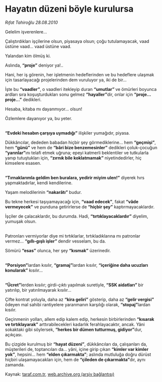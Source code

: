 # Hayatın düzeni böyle kurulursa

*Rıfat Tahiroğlu 28.08.2010*

<div class="yazi"><p>Gelelim işverenlere...</p>
<p>Çalıştırdıkları işçilerine olsun, piyasaya olsun; çoğu tutulamayacak, vaad üstüne vaad... vaad üstüne vaad. </p>
<p>Yalandan kim ölmüş ki.</p>
<p>Aslında, <b>“proje”</b> deniyor ya!..</p>
<p>Hani, her iş görenin, her işletmenin hedeflerinden ve bu hedeflere ulaşmak için tasarlayacağı projelerinden dem vuruluyor ya, iki de bir...</p>
<p>İşte bu <b>“vaadler”</b>, o vaadleri itekleyip duran <b>“umutlar” </b>ve ömürleri boyunca ardları sıra koşuşturdukları sonu gelmez <b>“hayaller”</b>dir, onlar için <b>“proje... proje...”</b> dedikleri.</p>
<p>Hesaba, kitaba mı dayanmıyor... olsun!</p>
<p>Özlemlere dayanıyor ya, bu yeter.</p>
<p><b><br/>“Evdeki hesabın çarşıya uymadığı”</b> ilişkiler yumağıdır, piyasa. </p>
<p>Dükkâncılar, dededen babadan hiçbir şey görmediklerine... hem <b>“geçmişi”</b>, hem <b>“günü”</b> ve hem de <b>“bâri bize benzemesinler”</b> dedikleri çoluk-çocuğun <b>“yarınlar”</b>ını telafi etmek uğruna; epeyi katmerli beklentiler ve tutkularla yanıp tutuştukları için, <b>“zırnık bile koklatmamak”</b> niyetindedirler, hiç kimselere esasen.</p>
<p><b><br/>“Tırnaklarımla geldim ben buralara, yedirir miyim ulen!”</b> diyerek hırs yapmaktadırlar, kendi kendilerine. </p>
<p>Yaşam melodilerinin <b>“nakarâtı”</b> budur.</p>
<p>Bu tekne herkesi taşıyamayacağı için, <b>“vaad edecek”</b>, fakat <b>“vâde vermeyecek”</b> ve punduna getirirlerse de <b>“hiçbir şey”</b> kaptırmayacaklardır. </p>
<p>İşçiler de çalacaklardır, bu durumda. Hadi, <b>“tırtıklayacaklardır”</b> diyelim, yumuşak olsun.</p>
<p> <br/>Patronları vermiyorlar diye mi tırtıklarlar, tırtıkladıklarına mı patronlar vermez... <b>“gıllı-gışlı işler” </b>dendir vesselam, bu da.</p>
<p>Sömürü <b>“esas”</b> olunca, her şey <b>“kısmak”</b> üzerinedir.</p>
<p><b><br/>“Porsiyon”</b>lardan kısılır, <b>“gramaj”</b>lardan kısılır, <b>“içeriğine daha ucuzları konularak”</b> kısılır...</p>
<p><b><br/>“Ücret”</b>lerden kısılır; girdi-çıktı yapılmak suretiyle, <b>“SSK aidatları” </b>bir yatırılıp, bir yatırılmayarak kısılır... </p>
<p>Çifte kontrat yoluyla, daha az <b>“kira geliri”</b> gösterip, daha az <b>“gelir vergisi”</b> ödeyen mal sahibi rantiyelere yaranmanın karşılığı olarak, <b>“stopaj”</b>lardan kısılır.</p>
<p>Geçinmenin yolları, allem edip kalem edip, herkesin birbirlerinden <b>“kısarak ve tırtıklayarak”</b> arttırabilecekleri kadarlık ferahlayacaktır, ancak. Yâni sokaktaki gibi söylersek, <b>“herkes bir dümen tutturmuş, gidiyor”</b>dur, açıkçası.</p>
<p>Bu çizgide kurulmuş bir <b>“hayat düzeni”</b>, dükkâncıları da, çalışanları da, müşterileri de, toptancıları da... yâni, içine girip çıkan <b>“kimler var kimler yok”</b>, hepsini... hem <b>“elden çıkarmakta”</b>; aslında mutluluğa doğru dürüst hiçbiri ulaşamayacakları için, hem de <b>“çileden de çıkarmakta”</b>dır, aynı zamanda.</p></div>

Kaynak: [taraf.com.tr](http://www.taraf.com.tr:80/rifat-tahiroglu/makale-hayatin-duzeni-boyle-kurulursa.htm), [web.archive.org (arşiv bağlantısı)](http://web.archive.org/web/20100830145513/http://www.taraf.com.tr:80/rifat-tahiroglu/makale-hayatin-duzeni-boyle-kurulursa.htm)
